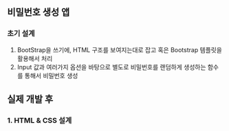 ## 비밀번호 생성 앱

### 초기 설계
1. BootStrap을 쓰기에, HTML 구조를 보여지는대로 잡고 혹은 Bootstrap 템플릿을 활용해서 처리
2. Input 값과 여러가지 옵션을 바탕으로 별도로 비밀번호를 랜덤하게 생성하는 함수를 통해서 비밀번호 생성

## 실제 개발 후

### 1. HTML & CSS 설계
